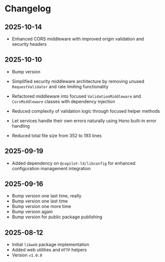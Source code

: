 # Changelog

## 2025-10-14

- Enhanced CORS middleware with improved origin validation and security headers

## 2025-10-10

- Bump version

- Simplified security middleware architecture by removing unused
  `RequestValidator` and rate limiting functionality
- Refactored middleware into focused `ValidationMiddleware` and `CorsMiddleware`
  classes with dependency injection
- Reduced complexity of validation logic through focused helper methods
- Let services handle their own errors naturally using Hono built-in error
  handling
- Reduced total file size from 352 to 193 lines

## 2025-09-19

- Added dependency on `@copilot-ld/libconfig` for enhanced configuration
  management integration

## 2025-09-16

- Bump version one last time, really
- Bump version one last time
- Bump version one more time
- Bump version again
- Bump version for public package publishing

## 2025-08-12

- Initial `libweb` package implementation
- Added web utilities and `HTTP` helpers
- Version `v1.0.0`
